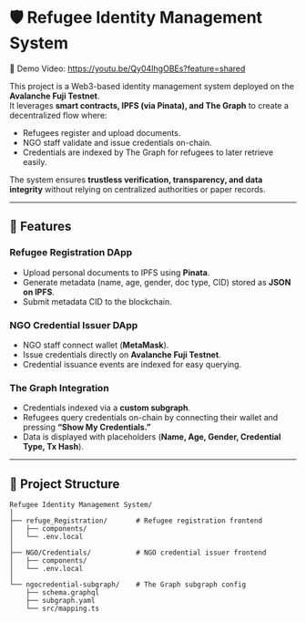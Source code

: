 # 🛡 Refugee Identity Management System

🔗 Demo Video: https://youtu.be/Qy04IhgOBEs?feature=shared  

This project is a Web3-based identity management system deployed on the **Avalanche Fuji Testnet**.  
It leverages **smart contracts, IPFS (via Pinata), and The Graph** to create a decentralized flow where:

- Refugees register and upload documents.  
- NGO staff validate and issue credentials on-chain.  
- Credentials are indexed by The Graph for refugees to later retrieve easily.  

The system ensures **trustless verification, transparency, and data integrity** without relying on centralized authorities or paper records.  

---

## 🚀 Features  

### Refugee Registration DApp
- Upload personal documents to IPFS using **Pinata**.  
- Generate metadata (name, age, gender, doc type, CID) stored as **JSON on IPFS**.  
- Submit metadata CID to the blockchain.  

### NGO Credential Issuer DApp
- NGO staff connect wallet (**MetaMask**).  
- Issue credentials directly on **Avalanche Fuji Testnet**.  
- Credential issuance events are indexed for easy querying.  

### The Graph Integration
- Credentials indexed via a **custom subgraph**.  
- Refugees query credentials on-chain by connecting their wallet and pressing **“Show My Credentials.”**  
- Data is displayed with placeholders (**Name, Age, Gender, Credential Type, Tx Hash**).  

---

## 📂 Project Structure  

```plaintext
Refugee Identity Management System/
│
├── refuge_Registration/       # Refugee registration frontend
│   ├── components/
│   └── .env.local
│
├── NGO/Credentials/           # NGO credential issuer frontend
│   ├── components/
│   └── .env.local
│
└── ngocredential-subgraph/    # The Graph subgraph config
    ├── schema.graphql
    ├── subgraph.yaml
    └── src/mapping.ts

